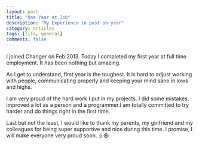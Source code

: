 ```yaml
---
layout: post
title: "One Year at Job"
description: "My Experience in past on year"
category: articles
tags: [life, general]
comments: false
---
```


I joined Changer on Feb 2013. Today I completed my first year at full time employment. It has been nothing but amazing.

As I get to understand, first year is the toughest. It is hard to adjust working with people, communicating properly and keeping your mind sane
in lows and highs.

I am very proud of the hard work I put in my projects. I did some mistakes, improved a lot as a person and a programmer.I am totally committed 
to try harder and do things right in the first time.

Last but not the least, I would like to thank my parents, my girlfriend and my colleagues for being super supportive and nice during this time. 
I promise, I will make everyone very proud soon. :) :satisfied:
